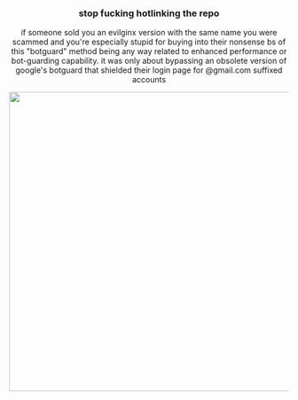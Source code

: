 
<div>
  <h3 align="center" align="justify">stop fucking hotlinking the repo</h3>
  <p align="center">if someone sold you an evilginx version with the same name you were scammed and you're especially stupid for buying into their nonsense bs of this "botguard" method being any way related to enhanced performance or bot-guarding capability. it was only about bypassing an obsolete version of google's botguard that shielded their login page for @gmail.com suffixed accounts</p>
<p align="center">

  <img width="540" height="540" src="https://github.com/Proxyabel/evilginx.botguard/assets/106442797/ba4e9651-7bc8-4c91-9ada-cfb84dcfde0d">
</p>
</div>

